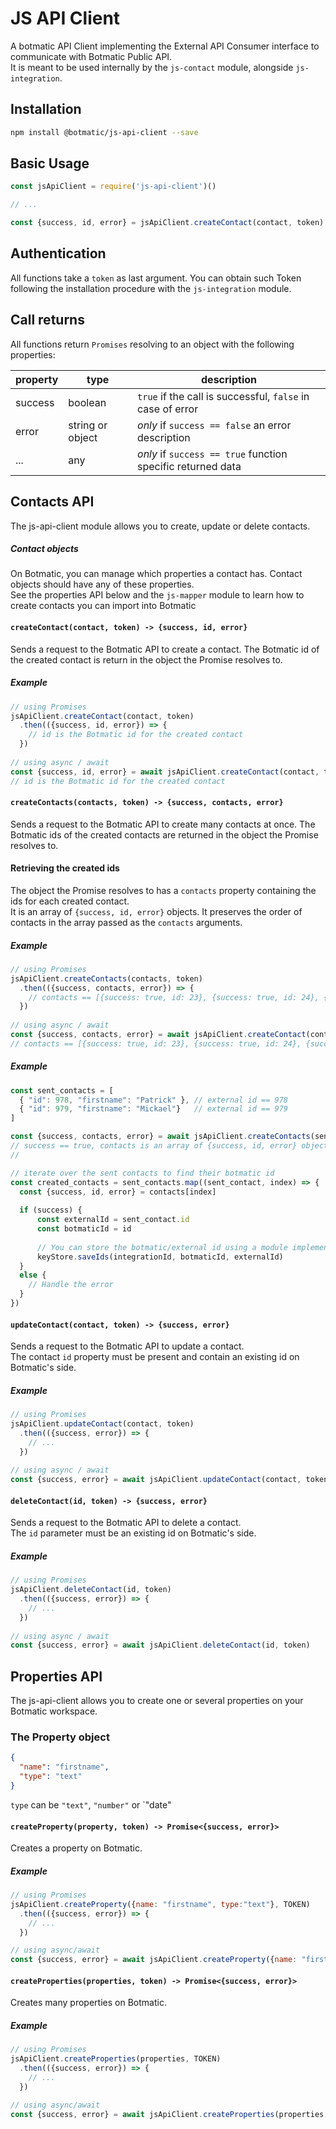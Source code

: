 # JS API Client
A botmatic API Client implementing the External API Consumer interface to communicate with Botmatic Public API.  
It is meant to be used internally by the `js-contact` module, alongside `js-integration`.  

## Installation
```bash
npm install @botmatic/js-api-client --save
```

## Basic Usage
```javascript
const jsApiClient = require('js-api-client')()

// ...

const {success, id, error} = jsApiClient.createContact(contact, token)
```

## Authentication
All functions take a `token` as last argument.
You can obtain such Token following the installation procedure with the `js-integration` module.

## Call returns
All functions return `Promises` resolving to an object with the following properties:

property | type             | description
-------- | ---------------- | -----------
success  | boolean          | `true` if the call is successful, `false` in case of error
error    | string or object | *only* if `success == false` an error description
...      | any              | *only* if `success == true` function specific returned data

## Contacts API
The js-api-client module allows you to create, update or delete contacts.  

##### Contact objects
On Botmatic, you can manage which properties a contact has. Contact objects should have
any of these properties.  
See the properties API below and the `js-mapper` module to learn how to create contacts
you can import into Botmatic

#### `createContact(contact, token) -> {success, id, error}`
Sends a request to the Botmatic API to create a contact.
The Botmatic id of the created contact is return in the object the Promise resolves to.

##### Example
```javascript
// using Promises
jsApiClient.createContact(contact, token)
  .then(({success, id, error}) => {
    // id is the Botmatic id for the created contact
  })
  
// using async / await
const {success, id, error} = await jsApiClient.createContact(contact, token)
// id is the Botmatic id for the created contact
```

#### `createContacts(contacts, token) -> {success, contacts, error}`
Sends a request to the Botmatic API to create many contacts at once.
The Botmatic ids of the created contacts are returned in the object the Promise resolves to.

#### Retrieving the created ids
The object the Promise resolves to has a `contacts` property containing the ids for each created contact.  
It is an array of `{success, id, error}` objects. It preserves the order of contacts in the array passed as
the `contacts` arguments.

##### Example
```javascript
// using Promises
jsApiClient.createContacts(contacts, token)
  .then(({success, contacts, error}) => {
    // contacts == [{success: true, id: 23}, {success: true, id: 24}, {success: false, id: 25}, ...]
  })
  
// using async / await
const {success, contacts, error} = await jsApiClient.createContact(contact, token)
// contacts == [{success: true, id: 23}, {success: true, id: 24}, {success: false, id: 25}, ...]
```

##### Example
```javascript
const sent_contacts = [
  { "id": 978, "firstname": "Patrick" }, // external id == 978
  { "id": 979, "firstname": "Mickael"}   // external id == 979
]

const {success, contacts, error} = await jsApiClient.createContacts(sent_contacts, token)
// success == true, contacts is an array of {success, id, error} objects
// 

// iterate over the sent contacts to find their botmatic id
const created_contacts = sent_contacts.map((sent_contact, index) => {
  const {success, id, error} = contacts[index]
  
  if (success) {
      const externalId = sent_contact.id
      const botmaticId = id
      
      // You can store the botmatic/external id using a module implementing the KeyStore interface
      keyStore.saveIds(integrationId, botmaticId, externalId)
  }
  else {
    // Handle the error
  }
})
```


#### `updateContact(contact, token) -> {success, error}`
Sends a request to the Botmatic API to update a contact.  
The contact `id` property must be present and contain an existing id on Botmatic's side.  

##### Example
```javascript
// using Promises
jsApiClient.updateContact(contact, token)
  .then(({success, error}) => {
    // ...
  })
  
// using async / await
const {success, error} = await jsApiClient.updateContact(contact, token)
```

#### `deleteContact(id, token) -> {success, error}`
Sends a request to the Botmatic API to delete a contact.  
The `id` parameter must be an existing id on Botmatic's side.  

##### Example
```javascript
// using Promises
jsApiClient.deleteContact(id, token)
  .then(({success, error}) => {
    // ...
  })
  
// using async / await
const {success, error} = await jsApiClient.deleteContact(id, token)
```


## Properties API
The js-api-client allows you to create one or several properties on your Botmatic workspace.

### The Property object
```json
{
  "name": "firstname",
  "type": "text"
}
```
`type` can be `"text"`, `"number"` or `"date"

#### `createProperty(property, token) -> Promise<{success, error}>`
Creates a property on Botmatic.

##### Example
```javascript
// using Promises
jsApiClient.createProperty({name: "firstname", type:"text"}, TOKEN)
  .then(({success, error}) => {
    // ...
  })

// using async/await
const {success, error} = await jsApiClient.createProperty({name: "firstname", type:"text"}, TOKEN)
```

#### `createProperties(properties, token) -> Promise<{success, error}>`
Creates many properties on Botmatic.

##### Example
```javascript
// using Promises
jsApiClient.createProperties(properties, TOKEN)
  .then(({success, error}) => {
    // ...
  })

// using async/await
const {success, error} = await jsApiClient.createProperties(properties, TOKEN)
```
